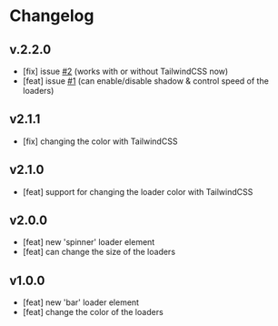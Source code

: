# **Changelog**

## **v.2.2.0**

-   [fix] issue [#2](https://github.com/bobbymannino/svelte-progress/issues/2) (works with or without TailwindCSS now)
-   [feat] issue [#1](https://github.com/bobbymannino/svelte-progress/issues/1) (can enable/disable shadow & control speed of the loaders)

## **v2.1.1**

-   [fix] changing the color with TailwindCSS

## **v2.1.0**

-   [feat] support for changing the loader color with TailwindCSS

## **v2.0.0**

-   [feat] new 'spinner' loader element
-   [feat] can change the size of the loaders

## **v1.0.0**

-   [feat] new 'bar' loader element
-   [feat] change the color of the loaders
